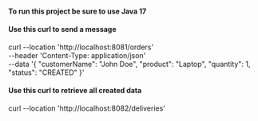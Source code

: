 #### To run this project be sure to use Java 17

#### Use this curl to send a message

curl --location 'http://localhost:8081/orders' \
--header 'Content-Type: application/json' \
--data '{
"customerName": "John Doe",
"product": "Laptop",
"quantity": 1,
"status": "CREATED"
}'

#### Use this curl to retrieve all created data

curl --location 'http://localhost:8082/deliveries'

